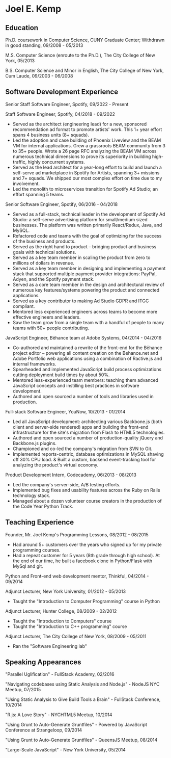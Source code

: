 # Joel E. Kemp

## Education

Ph.D. coursework in Computer Science, CUNY Graduate Center; Withdrawn in good standing, 09/2008 - 05/2013

M.S. Computer Science (enroute to the Ph.D.), The City College of New York, 05/2013

B.S. Computer Science and Minor in English, The City College of New York, Cum Laude, 09/2003 - 06/2008

## Software Development Experience

Senior Staff Software Engineer, Spotify, 09/2022 - Present

Staff Software Engineer, Spotify, 04/2018 - 09/2022
* Served as the architect (engineering lead) for a new, sponsored recommendation ad format to promote artists' work. This 1+ year effort spans 4 business units (8+ squads).
* Led the adoption and case building of Phoenix Liveview and the BEAM VM for internal applications. Grew a grassroots BEAM community from 3 to 35+ people. Wrote a 26 page RFC analyzing the BEAM VM across numerous technical dimensions to prove its superiority in building high-traffic, highly concurrent systems.
* Served as the lead architect for a year-long effort to build and launch a self-serve ad marketplace in Spotify for Artists, spanning 3+ missions and 7+ squads. We shipped our most complex effort on time due to my involvement.
* Led the monolith to microservices transition for Spotify Ad Studio; an effort spanning 5 teams.

Senior Software Engineer, Spotify, 06/2016 - 04/2018
* Served as a full-stack, technical leader in the development of Spotify Ad Studio: a self-serve advertising platform for small/medium sized businesses. The platform was written primarily React/Redux, Java, and MySQL.
* Refactored code and teams with the goal of optimizing for the success of the business and products.
* Served as the right hand to product – bridging product and business goals with technical solutions.
* Served as a key team member in scaling the product from zero to millions of dollars in revenue.
* Served as a key team member in designing and implementing a payment stack that supported multiple payment provider integrations: PayPal, Adyen, and the Spotify payment stack.
* Served as a core team member in the design and architectural review of numerous key features/systems powering the product and connected applications.
* Served as a key contributor to making Ad Studio GDPR and ITGC compliant.
* Mentored less experienced engineers across teams to become more effective engineers and leaders.
* Saw the team grow from a single team with a handful of people to many teams with 50+ people contributing.

JavaScript Engineer, Bēhance team at Adobe Systems, 04/2014 - 04/2016

* Co-authored and maintained a rewrite of the front-end for the Bēhance project editor – powering all content creation on the Behance.net and Adobe Portfolio web applications using a combination of Ractive.js and internal frameworks.
* Spearheaded and implemented JavaScript build process optimizations cutting deployment build times by about 50%.
* Mentored less-experienced team members: teaching them advanced JavaScript concepts and instilling best practices in software development.
* Authored and open sourced a number of tools and libraries used in production.

Full-stack Software Engineer, YouNow, 10/2013 - 01/2014

* Led all JavaScript development: architecting various Backbone.js (both client and server-side rendered) apps and building the front-end infrastructure for the site's migration from Flash to HTML5 technologies.
* Authored and open sourced a number of production-quality jQuery and Backbone.js plugins.
* Championed and co-led the company's migration from SVN to Git.
* Implemented reports-centric, database optimizations in MySQL shaving off 30% CPU load.
& Built a custom, backend event-tracking tool for analyzing the product's virtual economy.

Product Development Intern, Codecademy, 06/2013 - 08/2013

* Led the company's server-side, A/B testing efforts.
* Implemented bug fixes and usability features across the Ruby on Rails technology stack.
* Managed about a dozen volunteer course creators in the production of the Code Year Python Track.

## Teaching Experience
Founder, Mr. Joel Kemp's Programming Lessons, 08/2012 - 08/2015
* Had around 5+ customers over the years who signed up for my private programming courses.
* Had a repeat customer for 5 years (8th grade through high school). At the end of our time, he built a facebook clone in Python/Flask with MySql and git.

Python and Front-end web development mentor, Thinkful, 04/2014 - 09/2014

Adjunct Lecturer, New York University, 01/2012 - 05/2013
* Taught the "Introduction to Computer Programming" course in Python

Adjunct Lecturer, Hunter College, 08/2009 - 02/2012
* Taught the "Introduction to Computers" course
* Taught the "Introduction to C++ programming" course

Adjunct Lecturer, The City College of New York, 08/2009 - 05/2011
* Ran the "Software Engineering lab" 

## Speaking Appearances
"Parallel Uglification" - FullStack Academy, 02/2016

"Navigating codebases using Static Analysis and Node.js" - NodeJS NYC Meetup, 07/2015

"Using Static Analysis to Give Build Tools a Brain" - FullStack Conference, 10/2014

"R.js: A Love Story" - NYCHTML5 Meetup, 10/2014

"Using Grunt to Auto-Generate Gruntfiles" - Powered by JavaScript Conference at Strangeloop, 09/2014

"Using Grunt to Auto-Generate Gruntfiles" - QueensJS Meetup, 08/2014

"Large-Scale JavaScript" - New York University, 05/2014
